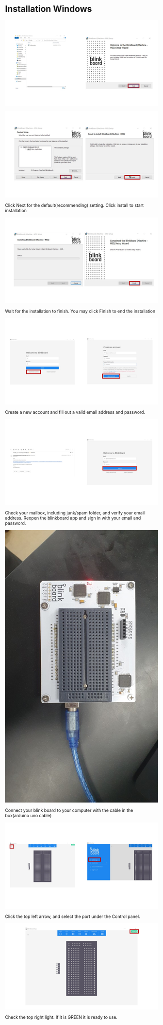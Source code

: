 # Installation Windows

![Extract the downloaded file and double click the installer file. Click Next to start proceed](../.gitbook/assets/0.jpeg)

![](../.gitbook/assets/1.jpeg)

Click Next for the default\(recommending\) setting. Click install to start installation

![](../.gitbook/assets/2.jpeg)

Wait for the installation to finish. You may click Finish to end the installation

![](../.gitbook/assets/3.jpeg)

Create a new account and fill out a valid email address and password.

![](../.gitbook/assets/4.jpeg)

Check your mailbox, including junk/spam folder, and verify your email address. Reopen the blinkboard app and sign in with your email and password.

![](../.gitbook/assets/5.jpeg)

Connect your blink board to your computer with the cable in the box\(arduino uno cable\)

![](../.gitbook/assets/6.jpeg)

Click the top left arrow, and select the port under the Control panel.

![](../.gitbook/assets/7.jpeg)

Check the top right light. If it is GREEN it is ready to use.

